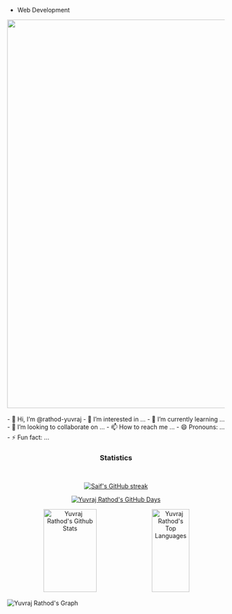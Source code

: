 
- Web Development
<img src="https://github.com/rathod-yuvraj/rathod-yuvraj/assets/74038190/72903324-cf57-4e90-80a6-ed3c9734e0ed" width="900">
<br><br>
- 👋 Hi, I’m @rathod-yuvraj
- 👀 I’m interested in ...
- 🌱 I’m currently learning ...
- 💞️ I’m looking to collaborate on ...
- 📫 How to reach me ...
- 😄 Pronouns: ...
- ⚡ Fun fact: ...
<h3 align="center">
Statistics
</h3>
<br/>

<p align="center">
  <a href="https://github.com/rathod-yuvraj">
    <img src="https://github-readme-streak-stats.herokuapp.com/?user=rathod-yuvraj&theme=radical&border=7F3FBF&background=0D1117" alt="Saif's GitHub streak"/>
  </a>
</p>

<p align="center">
  <a href="https://github.com/rathod-yuvraj">
    <img src="https://github-profile-summary-cards.vercel.app/api/cards/profile-details?username=rathod-yuvraj&theme=radical" alt="Yuvraj Rathod's GitHub Days"/>
  </a>
</p>

<p align="center">
<a> 
<a href="https://github.com/rathod-yuvraj"><img alt="Yuvraj Rathod's Github Stats" src="https://denvercoder1-github-readme-stats.vercel.app/api?username=rathod-yuvraj&show_icons=true&count_private=true&theme=react&border_color=7F3FBF&bg_color=0D1117&title_color=F85D7F&icon_color=F8D866" height="192px" width="49.5%"/></a>
<a href="https://github.com/rathod-yuvraj"><img alt="Yuvraj Rathod's Top Languages" src="https://denvercoder1-github-readme-stats.vercel.app/api/top-langs/?username=rathod-yuvraj&langs_count=8&layout=compact&theme=react&border_color=7F3FBF&bg_color=0D1117&title_color=F85D7F&icon_color=F8D866" height="192px" width="41.5%"/></a>
  <br/>
</a>
</p>

![Yuvraj Rathod's Graph](https://github-readme-activity-graph.vercel.app/graph?username=rathod-yuvraj&custom_title=Rathod%20Yuvraje's%20GitHub%20Activity%20Graph&bg_color=0D1117&color=7F3FBF&line=7F3FBF&point=7F3FBF&area_color=FFFFFF&title_color=FFFFFF&area=true)

<!---
rathod-yuvraj/rathod-yuvraj is a ✨ special ✨ repository because its `README.md` (this file) appears on your GitHub profile.
You can click the Preview link to take a look at your changes.
--->


